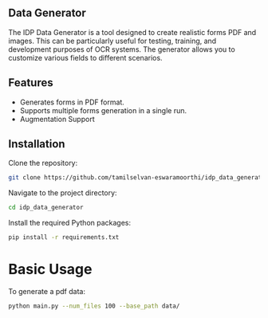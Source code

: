## Data Generator
The IDP Data Generator is a tool designed to create realistic forms PDF and images. This can be particularly useful for testing, training, and development purposes of OCR systems. The generator allows you to customize various fields to different scenarios.
## Features

- Generates forms in PDF format.
- Supports multiple forms generation in a single run.
- Augmentation Support
## Installation


Clone the repository:

```bash
git clone https://github.com/tamilselvan-eswaramoorthi/idp_data_generator.git
```

Navigate to the project directory:

```bash
cd idp_data_generator
```

Install the required Python packages:

```bash
pip install -r requirements.txt
```

# Basic Usage

To generate a pdf data:

```bash
python main.py --num_files 100 --base_path data/
``` 
